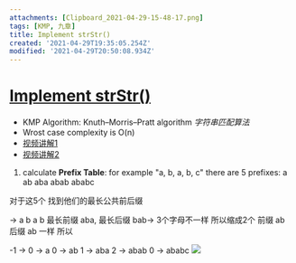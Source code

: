 ```yaml
---
attachments: [Clipboard_2021-04-29-15-48-17.png]
tags: [KMP, 九章]
title: Implement strStr()
created: '2021-04-29T19:35:05.254Z'
modified: '2021-04-29T20:50:08.934Z'
---
```


# [Implement strStr()](https://www.lintcode.com/problem/13/description?_from=ladder&fromId=1)


- KMP Algorithm: Knuth–Morris–Pratt algorithm *字符串匹配算法*
- Wrost case complexity is O(n)
- [视频讲解1](https://www.youtube.com/watch?v=dgPabAsTFa8)
- [视频讲解2](https://www.youtube.com/watch?v=3IFxpozBs2I)

1. calculate **Prefix Table**:
for example "a, b, a, b, c"
there are 5 prefixes:
  a
  ab
  aba
  abab
  ababc

对于这5个 找到他们的最长公共前后缀 

-> a b a b
最长前缀 aba, 最长后缀 bab-> 3个字母不一样 所以缩成2个
前缀 ab 后缀 ab 一样 所以 

-1  -> 
 0  -> a
 0  -> ab
 1  -> aba
 2  -> abab
 0  -> ababc
![](@attachment/Clipboard_2021-04-29-15-48-17.png)






